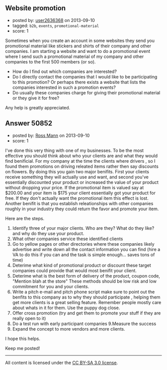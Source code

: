 ## Website promotion

- posted by: [user2636368](https://stackexchange.com/users/-1/27792-user2636368) on 2013-09-10
- tagged: `b2b`, `events`, `promotional-material`
- score: 1

Sometimes when you create an account in some websites they send you promotional material like stickers and shirts of their company and other companies. I am starting a website and want to do a promotional event where I send such a promotional material of my company and other companies to the first 500 members (or so).
   
 - How do I find out which companies are interested?
 - Do I directly contact the companies that I would like to be participating to this promotion? Or perhaps there exists a website that lists the companies interested in such a promotion events?
 - Do usually these companies charge for giving their promotional material or they give it for free?  
  
Any help is greatly appreciated.


## Answer 50852

- posted by: [Ross Mann](https://stackexchange.com/users/-1/27113-ross-mann) on 2013-09-10
- score: 1

I've done this very thing with one of my businesses. To be the most effective you should think about who your clients are and what they would find benificial. For my company at the time the clients where drivers , so I found them promotions on driving releated items rather then say discounts on flowers. By doing this you gain two major benifits. First your clients receive something they will actually use and want, and second you've essentially discounted your product or increased the value of your product without dropping your price. If the promotional item is valued say at $200.00 and your item is $175 your client essentially got your product for free. If they don't actually want the promotional item this effect is lost. Another benifit is that you establish releationships with other companies roughly in your industry they could return the favor and promote your item.

Here are the steps.

1. Identify three of your major clients. Who are they? What do they like? and why do they use your product.
2. What other companies service these identified clients
3. Go to yellow pages or other directories where these companies likely advertise and write down all the contact information you can find (hire a VA to do this if you can and the task is simple enough... saves tons of time)
4. Deterime what kind of promotional product or discount these target companies could provide that would most benifit your client.
5. Deterime what is the best form of delivery of the product, coupon code, "Mention blah at the store" These methods should be low risk and low commitment for you and your clients.
6. Write a pitch e-mail and pitch phone script make sure to point out the benfits to this company as to why they should participate , helping them get more clients is a great selling feature. Remember people mostly care about whats in it for them. Use the puppy dog close.
7. Offer cross promotion (try and get them to promote your stuff if they are really open to it)
8. Do a test run with early participant companies
9.Measure the success
10. Expand the concept to more vendors and more clients.

I hope this helps.

Keep me posted!






---

All content is licensed under the [CC BY-SA 3.0 license](https://creativecommons.org/licenses/by-sa/3.0/).
